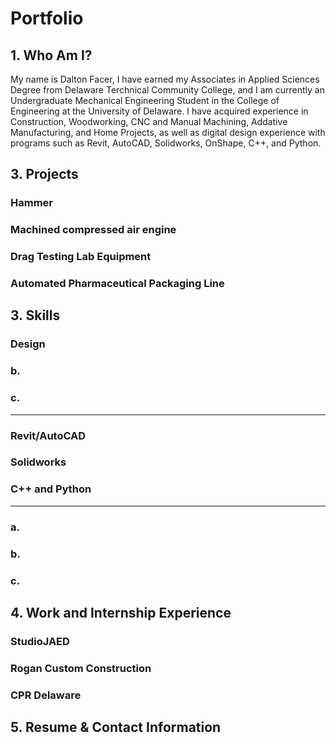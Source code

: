 # Portfolio
## 1. Who Am I?
My name is Dalton Facer, I have earned my Associates in Applied Sciences Degree from Delaware Terchnical Community College, and I am currently an Undergraduate Mechanical Engineering Student in the College of Engineering at the University of Delaware. 
I have acquired experience in Construction, Woodworking, CNC and Manual Machining, Addative Manufacturing, and Home Projects, as well as digital design experience with programs such as Revit, AutoCAD, Solidworks, OnShape, C++, and Python.

## 3. Projects

### Hammer
### Machined compressed air engine
### Drag Testing Lab Equipment
### Automated Pharmaceutical Packaging Line

## 3. Skills

### Design
### b.
### c.
---
### Revit/AutoCAD
### Solidworks
### C++ and Python
---
### a.
### b.
### c.

## 4. Work and Internship Experience

### StudioJAED
### Rogan Custom Construction
### CPR Delaware

## 5. Resume & Contact Information

